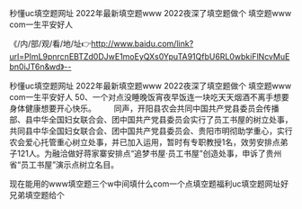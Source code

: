 秒懂uc填空题网址
2022年最新填空题www
2022夜深了填空题做个
填空题www com一生平安好人


《/内/部/观/看/地/址👉http://www.baidu.com/link?url=PImL9pnrcnEBTZd0DJwE1moEyQXs0YpuTA91QfbU6RL0wbkiFlNcvMuEbn0iJT6n&wd》--

秒懂uc填空题网址
2022年最新填空题www
2022夜深了填空题做个
填空题www com一生平安好人
	50、一个对点没睡晚饭宵夜早饭连一块吃天天烟酒不离手想要身体健康想要开心快乐。
　　同声，开阳县农会共同中国共产党县委员会传播部、县中华全国妇女联合会、团中国共产党县委员会实行了员工书屋的树立处事，共同县中华全国妇女联合会、团中国共产党县委员会、贵阳市明彻助学重心，实行农会爱心托管重心树立处事，并已加入运用，暂时有专职教授1名，效劳安排点弟子121人。为融洽做好蒋家寨安排点“追梦书屋·员工书屋”创造处事，申诉了贵州省“员工书屋”演示点树立名目。





现在能用的www填空题三个w中间填什么com一个点填空题福利uc填空题网址好兄弟填空题给个
